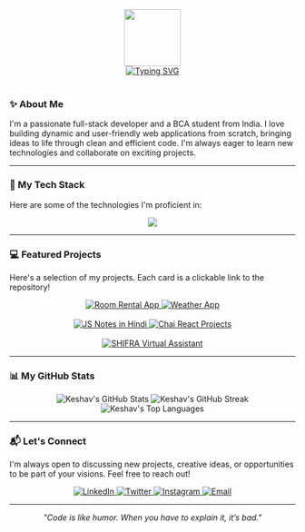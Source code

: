 <!-- Animated Banner -->
<div id="header" align="center">
  <img src="https://media.giphy.com/media/M9gbBd9nbDrOTu1Mqx/giphy.gif" width="100"/>
</div>

<!-- Typing SVG -->
<div align="center">
  <a href="https://git.io/typing-svg"><img src="https://readme-typing-svg.herokuapp.com?font=Fira+Code&size=28&pause=1000&color=58A6FF¢er=true&vCenter=true&width=435&lines=Hi%2C+I'm+Keshav+Nagar+%F0%9F%91%8B;A+Full-Stack+Web+Developer;I+love+to+build+and+learn." alt="Typing SVG" /></a>
</div>

<br>

### ✨ About Me

I'm a passionate full-stack developer and a BCA student from India. I love building dynamic and user-friendly web applications from scratch, bringing ideas to life through clean and efficient code. I'm always eager to learn new technologies and collaborate on exciting projects.

---

### 🚀 My Tech Stack

Here are some of the technologies I'm proficient in:

<p align="center">
  <a href="https://skillicons.dev">
    <img src="https://skillicons.dev/icons?i=html,css,tailwind,javascript,react,nodejs,express,firebase,mongodb,git,vscode,postman" />
  </a>
</p>

---

### 💻 Featured Projects

Here's a selection of my projects. Each card is a clickable link to the repository!
<p align="center">
  <a href="https://github.com/nagarKeshav/room-rental-app" target="_blank">
    <img src="https://github-readme-stats.vercel.app/api/pin/?username=nagarKeshav&repo=room-rental-app&theme=dracula&show_icons=true&icon_color=42b883&title_color=f85d7f&text_color=ffffff" alt="Room Rental App">
  </a>
  <a href="https://github.com/nagarKeshav/Weather-app" target="_blank">
    <img src="https://github-readme-stats.vercel.app/api/pin/?username=nagarKeshav&repo=Weather-app&theme=dracula&show_icons=true&icon_color=f0db4f&title_color=f85d7f&text_color=ffffff" alt="Weather App">
  </a>
  <br><br>
  <a href="https://github.com/nagarKeshav/js-hindhi" target="_blank">
    <img src="https://github-readme-stats.vercel.app/api/pin/?username=nagarKeshav&repo=js-hindhi&theme=dracula&show_icons=true&icon_color=f0db4f&title_color=f85d7f&text_color=ffffff" alt="JS Notes in Hindi">
  </a>
  <a href="https://github.com/nagarKeshav/chai-react.js" target="_blank">
    <img src="https://github-readme-stats.vercel.app/api/pin/?username=nagarKeshav&repo=chai-react.js&theme=dracula&show_icons=true&icon_color=61dafb&title_color=f85d7f&text_color=ffffff" alt="Chai React Projects">
  </a>
  <br><br>
  <a href="https://github.com/nagarKeshav/SHIFRA-Virtual-Assistant" target="_blank">
    <img src="https://github-readme-stats.vercel.app/api/pin/?username=nagarKeshav&repo=SHIFRA-Virtual-Assistant&theme=dracula&show_icons=true&icon_color=ff79c6&title_color=f85d7f&text_color=ffffff" alt="SHIFRA Virtual Assistant">
  </a>
</p>


---

### 📊 My GitHub Stats

<p align="center">
  <img src="https://github-readme-stats.vercel.app/api?username=nagarKeshav&show_icons=true&theme=dracula&include_all_commits=true&count_private=true" alt="Keshav's GitHub Stats" />
  <img src="https://github-readme-streak-stats.herokuapp.com/?user=nagarKeshav&theme=dracula" alt="Keshav's GitHub Streak" />
  <img src="https://github-readme-stats.vercel.app/api/top-langs/?username=nagarKeshav&layout=compact&theme=dracula" alt="Keshav's Top Languages" />
</p>

---

### 📬 Let's Connect

I'm always open to discussing new projects, creative ideas, or opportunities to be part of your visions. Feel free to reach out!

<!-- IMPORTANT: Replace the URLs with your actual profile links -->
<p align="center">
  <a href="https://www.linkedin.com/in/bhola-shankar-nagar-a83a5428b/" target="_blank">
    <img src="https://img.shields.io/badge/LinkedIn-0077B5?style=for-the-badge&logo=linkedin&logoColor=white" alt="LinkedIn">
  </a>  
  <a href="https://x.com/Mr__7keshav" target="_blank">
    <img src="https://img.shields.io/badge/X-000000?style=for-the-badge&logo=x&logoColor=white" alt="Twitter">
  </a>  
  <a href="https://www.instagram.com/mr__7keshav__/" target="_blank">
    <img src="https://img.shields.io/badge/Instagram-E4405F?style=for-the-badge&logo=instagram&logoColor=white" alt="Instagram">
  </a>  
  <a href="mailto:your.lokocode8gmail.com">
    <img src="https://img.shields.io/badge/Gmail-D14836?style=for-the-badge&logo=gmail&logoColor=white" alt="Email">
  </a>
</p>

---

<p align="center">
  <i>"Code is like humor. When you have to explain it, it’s bad."</i>
</p>
